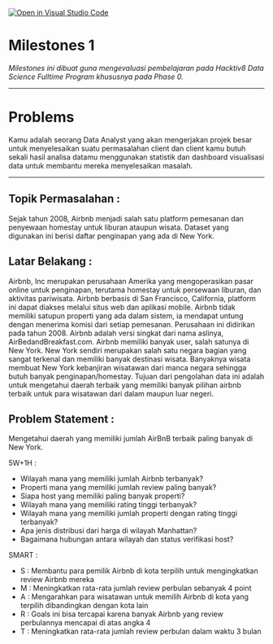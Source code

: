 [![Open in Visual Studio Code](https://classroom.github.com/assets/open-in-vscode-c66648af7eb3fe8bc4f294546bfd86ef473780cde1dea487d3c4ff354943c9ae.svg)](https://classroom.github.com/online_ide?assignment_repo_id=8283321&assignment_repo_type=AssignmentRepo)
# Milestones 1

_Milestones ini dibuat guna mengevaluasi pembelajaran pada Hacktiv8 Data Science Fulltime Program khususnya pada Phase 0._

---

# Problems

Kamu adalah seorang Data Analyst yang akan mengerjakan projek besar untuk menyelesaikan suatu permasalahan client dan client kamu butuh sekali hasil analisa datamu menggunakan statistik dan dashboard visualisasi data untuk membantu mereka menyelesaikan masalah.

---

## Topik Permasalahan :

Sejak tahun 2008, Airbnb menjadi salah satu platform pemesanan dan penyewaan homestay untuk liburan ataupun wisata. Dataset yang digunakan ini berisi daftar penginapan yang ada di New York. 


## Latar Belakang :

Airbnb, Inc merupakan perusahaan Amerika yang mengoperasikan pasar online untuk penginapan, terutama homestay untuk persewaan liburan, dan aktivitas pariwisata. Airbnb berbasis di San Francisco, California, platform ini dapat diakses melalui situs web dan aplikasi mobile. Airbnb tidak memiliki satupun properti yang ada dalam sistem, ia mendapat untung dengan menerima komisi dari setiap pemesanan. Perusahaan ini didirikan pada tahun 2008. Airbnb adalah versi singkat dari nama aslinya, AirBedandBreakfast.com. Airbnb memiliki banyak user, salah satunya di New York. New York sendiri merupakan salah satu negara bagian yang sangat terkenal dan memiliki banyak destinasi wisata. Banyaknya wisata membuat New York kebanjiran wisatawan dari manca negara sehingga butuh banyak penginapan/homestay. Tujuan dari pengolahan data ini adalah untuk mengetahui daerah terbaik yang memiliki banyak pilihan airbnb terbaik untuk para wisatawan dari dalam maupun luar negeri.

## Problem Statement :

Mengetahui daerah yang memiliki jumlah AirBnB terbaik paling banyak di New York.

5W+1H :

*   Wilayah mana yang memiliki jumlah Airbnb terbanyak?
*   Properti mana yang memiliki jumlah review paling banyak?
*   Siapa host yang memiliki paling banyak properti?
*   Wilayah mana yang memiliki rating tinggi terbanyak?
*   Wilayah mana yang memiliki jumlah properti dengan rating tinggi terbanyak?
*   Apa jenis distribusi dari harga di wilayah Manhattan?
*   Bagaimana hubungan antara wilayah dan status verifikasi host?

SMART :

* S : Membantu para pemilik Airbnb di kota terpilih untuk mengingkatkan review Airbnb mereka
* M : Meningkatkan rata-rata jumlah review perbulan sebanyak 4 point
* A : Mengarahkan para wisatawan untuk memilih Airbnb di kota yang terpilih dibandingkan dengan kota lain
* R : Goals ini bisa tercapai karena banyak Airbnb yang review perbulannya mencapai di atas angka 4
* T : Meningkatkan rata-rata jumlah review perbulan dalam waktu 3 bulan

